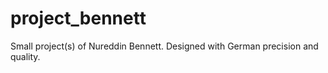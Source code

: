 # project_bennett
Small project(s) of Nureddin Bennett. Designed with German precision and quality.
